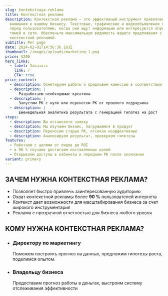 ```yaml
---
slug: kontekstnaya-reklama
title: Контекстная реклама
description: Контекстная реклама — это эффективный инструмент привлечения
  внимания к вашему бизнесу. Текстовые, графические и видеообъявления появляются
  перед пользователями, когда они ищут информацию или интересуются определенной
  темой в сети. Обеспечьте максимальную видимость вашего предложения с нашей
  контекстной рекламой.
subtitle: Per page
date: 2024-02-01T14:56:36.163Z
thumbnail: /images/uploads/marketing-1.png
price: $200
hero_links:
  - label: Заказать
    link: /
    CTA: true
price_content:
  - description: Осметируем работы и предложим комиссию в соответствии с вашими задачами
  - description: |
      Разработаем необходимые креативы
  - description: |
      Запустим РК с нуля или перенесем РК от прошлого подрядчика
  - description: |
      Еженедельная аналитика результата с генерацией гипотез на рост
steps:
  - description: Вы оставляете заявку
  - description: Мы изучаем бизнес, погружаемся в продукт
  - description: Переносим старые РК, отсекая неэффективные
  - description: Анализируем результат, проверяем гипотезы
features:
  - Работаем с целями от лидов до ROI
  - в 90 % случаев достигаем поставленных целей
  - Открываем доступы в кабинеты и передаем РК после окончания
variant: primary
---
```

## ЗАЧЕМ НУЖНА КОНТЕКСТНАЯ РЕКЛАМА?

* Позволяет быстро привлечь заинтересованную аудиторию
* Охват контекстной рекламы более **90 %** пользователей интернета
* Контекст дает возможности для масштабирования бизнеса за счет широкого инструментария
* Реклама с прозрачной отчетностью для бизнеса любого уровня

## КОМУ НУЖНА КОНТЕКСТНАЯ РЕКЛАМА?

* ### Директору по маркетингу

  Поможем построить прогноз на данных, предложим гипотезы роста, поделимся опытом.
* ### Владельцу бизнеса 

  Предоставим прогноз работы в деньгах, выстроим систему отслеживания эффективности
